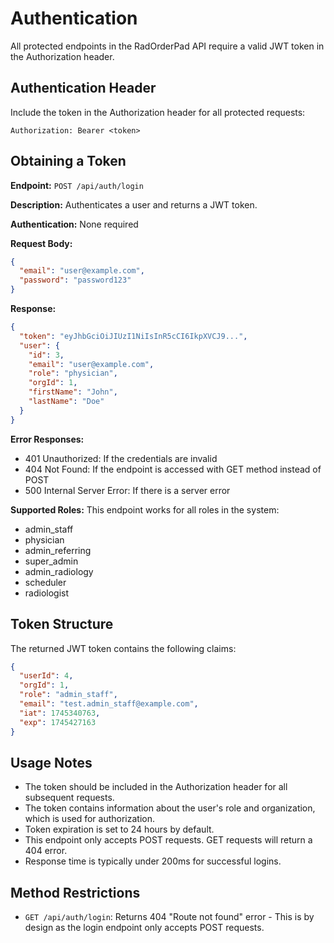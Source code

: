 # Authentication

All protected endpoints in the RadOrderPad API require a valid JWT token in the Authorization header.

## Authentication Header

Include the token in the Authorization header for all protected requests:

```
Authorization: Bearer <token>
```

## Obtaining a Token

**Endpoint:** `POST /api/auth/login`

**Description:** Authenticates a user and returns a JWT token.

**Authentication:** None required

**Request Body:**
```json
{
  "email": "user@example.com",
  "password": "password123"
}
```

**Response:**
```json
{
  "token": "eyJhbGciOiJIUzI1NiIsInR5cCI6IkpXVCJ9...",
  "user": {
    "id": 3,
    "email": "user@example.com",
    "role": "physician",
    "orgId": 1,
    "firstName": "John",
    "lastName": "Doe"
  }
}
```

**Error Responses:**
- 401 Unauthorized: If the credentials are invalid
- 404 Not Found: If the endpoint is accessed with GET method instead of POST
- 500 Internal Server Error: If there is a server error

**Supported Roles:**
This endpoint works for all roles in the system:
- admin_staff
- physician
- admin_referring
- super_admin
- admin_radiology
- scheduler
- radiologist

## Token Structure

The returned JWT token contains the following claims:
```json
{
  "userId": 4,
  "orgId": 1,
  "role": "admin_staff",
  "email": "test.admin_staff@example.com",
  "iat": 1745340763,
  "exp": 1745427163
}
```

## Usage Notes

- The token should be included in the Authorization header for all subsequent requests.
- The token contains information about the user's role and organization, which is used for authorization.
- Token expiration is set to 24 hours by default.
- This endpoint only accepts POST requests. GET requests will return a 404 error.
- Response time is typically under 200ms for successful logins.

## Method Restrictions

- `GET /api/auth/login`: Returns 404 "Route not found" error - This is by design as the login endpoint only accepts POST requests.